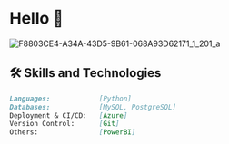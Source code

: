 # Hello 👋

![F8803CE4-A34A-43D5-9B61-068A93D62171_1_201_a](https://user-images.githubusercontent.com/113039811/225420283-711d258c-1147-4528-b87e-115345bed189.jpeg)


## 🛠️ Skills and Technologies

```markdown
Languages:            [Python]
Databases:            [MySQL, PostgreSQL]
Deployment & CI/CD:   [Azure]
Version Control:      [Git]
Others:               [PowerBI]

